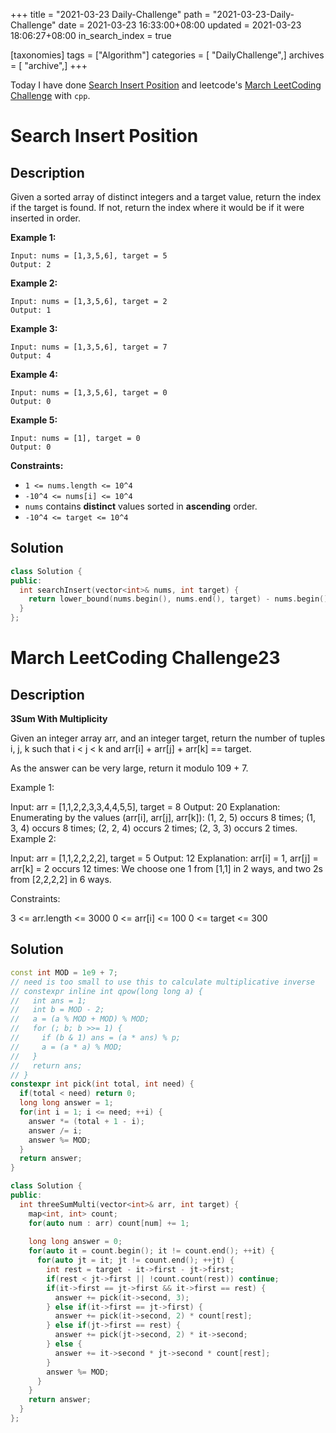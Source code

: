 +++
title = "2021-03-23 Daily-Challenge"
path = "2021-03-23-Daily-Challenge"
date = 2021-03-23 16:33:00+08:00
updated = 2021-03-23 18:06:27+08:00
in_search_index = true

[taxonomies]
tags = ["Algorithm"]
categories = [ "DailyChallenge",]
archives = [ "archive",]
+++

Today I have done [Search Insert Position](https://leetcode.com/problems/search-insert-position/) and leetcode's [March LeetCoding Challenge](https://leetcode.com/explore/challenge/card/march-leetcoding-challenge-2021/591/week-4-march-22nd-march-28th/3682/) with `cpp`.

<!-- more -->

# Search Insert Position

## Description

Given a sorted array of distinct integers and a target value, return the index if the target is found. If not, return the index where it would be if it were inserted in order.

 

**Example 1:**

```
Input: nums = [1,3,5,6], target = 5
Output: 2
```

**Example 2:**

```
Input: nums = [1,3,5,6], target = 2
Output: 1
```

**Example 3:**

```
Input: nums = [1,3,5,6], target = 7
Output: 4
```

**Example 4:**

```
Input: nums = [1,3,5,6], target = 0
Output: 0
```

**Example 5:**

```
Input: nums = [1], target = 0
Output: 0
```

 

**Constraints:**

- `1 <= nums.length <= 10^4`
- `-10^4 <= nums[i] <= 10^4`
- `nums` contains **distinct** values sorted in **ascending** order.
- `-10^4 <= target <= 10^4`

## Solution

``` cpp
class Solution {
public:
  int searchInsert(vector<int>& nums, int target) {
    return lower_bound(nums.begin(), nums.end(), target) - nums.begin();
  }
};
```

# March LeetCoding Challenge23

## Description

**3Sum With Multiplicity**

Given an integer array arr, and an integer target, return the number of tuples i, j, k such that i < j < k and arr[i] + arr[j] + arr[k] == target.

As the answer can be very large, return it modulo 109 + 7.

 

Example 1:

Input: arr = [1,1,2,2,3,3,4,4,5,5], target = 8
Output: 20
Explanation: 
Enumerating by the values (arr[i], arr[j], arr[k]):
(1, 2, 5) occurs 8 times;
(1, 3, 4) occurs 8 times;
(2, 2, 4) occurs 2 times;
(2, 3, 3) occurs 2 times.
Example 2:

Input: arr = [1,1,2,2,2,2], target = 5
Output: 12
Explanation: 
arr[i] = 1, arr[j] = arr[k] = 2 occurs 12 times:
We choose one 1 from [1,1] in 2 ways,
and two 2s from [2,2,2,2] in 6 ways.
 

Constraints:

3 <= arr.length <= 3000
0 <= arr[i] <= 100
0 <= target <= 300

## Solution

``` cpp
const int MOD = 1e9 + 7;
// need is too small to use this to calculate multiplicative inverse
// constexpr inline int qpow(long long a) {
//   int ans = 1;
//   int b = MOD - 2;
//   a = (a % MOD + MOD) % MOD;
//   for (; b; b >>= 1) {
//     if (b & 1) ans = (a * ans) % p;
//     a = (a * a) % MOD;
//   }
//   return ans;
// }
constexpr int pick(int total, int need) {
  if(total < need) return 0;
  long long answer = 1;
  for(int i = 1; i <= need; ++i) {
    answer *= (total + 1 - i);
    answer /= i;
    answer %= MOD;
  }
  return answer;
}

class Solution {
public:
  int threeSumMulti(vector<int>& arr, int target) {
    map<int, int> count;
    for(auto num : arr) count[num] += 1;
    
    long long answer = 0;
    for(auto it = count.begin(); it != count.end(); ++it) {
      for(auto jt = it; jt != count.end(); ++jt) {
        int rest = target - it->first - jt->first;
        if(rest < jt->first || !count.count(rest)) continue;
        if(it->first == jt->first && it->first == rest) {
          answer += pick(it->second, 3);
        } else if(it->first == jt->first) {
          answer += pick(it->second, 2) * count[rest];
        } else if(jt->first == rest) {
          answer += pick(jt->second, 2) * it->second;
        } else {
          answer += it->second * jt->second * count[rest];
        }
        answer %= MOD;
      }
    }
    return answer;
  }
};
```
